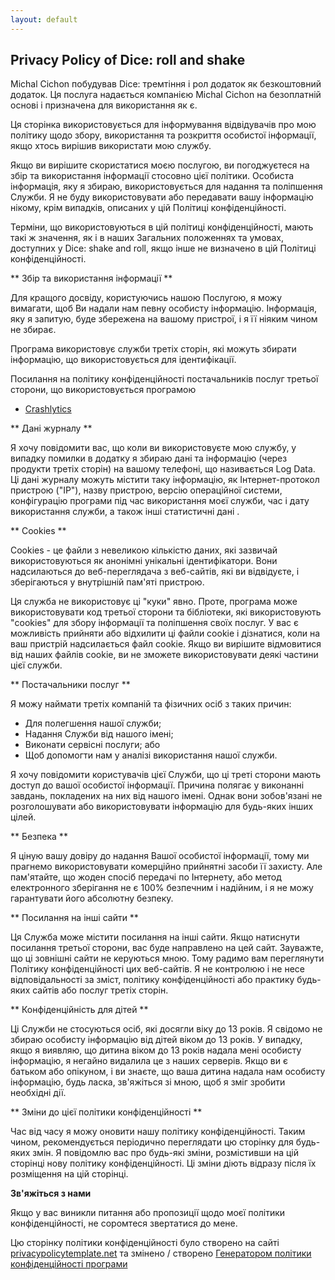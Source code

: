 ```yaml
---
layout: default
---
```


## Privacy Policy of Dice: roll and shake

Michal Cichon побудував Dice: тремтіння і рол додаток як безкоштовний додаток. Ця послуга надається компанією Michal Cichon на безоплатній основі і призначена для використання як є.

Ця сторінка використовується для інформування відвідувачів про мою політику щодо збору, використання та розкриття особистої інформації, якщо хтось вирішив використати мою службу.

Якщо ви вирішите скористатися моєю послугою, ви погоджуєтеся на збір та використання інформації стосовно цієї політики. Особиста інформація, яку я збираю, використовується для надання та поліпшення Служби. Я не буду використовувати або передавати вашу інформацію нікому, крім випадків, описаних у цій Політиці конфіденційності.

Терміни, що використовуються в цій політиці конфіденційності, мають такі ж значення, як і в наших Загальних положеннях та умовах, доступних у Dice: shake and roll, якщо інше не визначено в цій Політиці конфіденційності.

** Збір та використання інформації **

Для кращого досвіду, користуючись нашою Послугою, я можу вимагати, щоб Ви надали нам певну особисту інформацію. Інформація, яку я запитую, буде збережена на вашому пристрої, і я її ніяким чином не збирає.

Програма використовує служби третіх сторін, які можуть збирати інформацію, що використовується для ідентифікації.

Посилання на політику конфіденційності постачальників послуг третьої сторони, що використовується програмою

* [Crashlytics](https://try.crashlytics.com/terms/privacy-policy.pdf)

** Дані журналу **

Я хочу повідомити вас, що коли ви використовуєте мою службу, у випадку помилки в додатку я збираю дані та інформацію (через продукти третіх сторін) на вашому телефоні, що називається Log Data. Ці дані журналу можуть містити таку інформацію, як Інтернет-протокол пристрою ("IP"), назву пристрою, версію операційної системи, конфігурацію програми під час використання моєї служби, час і дату використання служби, а також інші статистичні дані .

** Cookies **

Cookies - це файли з невеликою кількістю даних, які зазвичай використовуються як анонімні унікальні ідентифікатори. Вони надсилаються до веб-переглядача з веб-сайтів, які ви відвідуєте, і зберігаються у внутрішній пам'яті пристрою.

Ця служба не використовує ці "куки" явно. Проте, програма може використовувати код третьої сторони та бібліотеки, які використовують "cookies" для збору інформації та поліпшення своїх послуг. У вас є можливість прийняти або відхилити ці файли cookie і дізнатися, коли на ваш пристрій надсилається файл cookie. Якщо ви вирішите відмовитися від наших файлів cookie, ви не зможете використовувати деякі частини цієї служби.

** Постачальники послуг **

Я можу наймати третіх компаній та фізичних осіб з таких причин:

* Для полегшення нашої служби;
* Надання Служби від нашого імені;
* Виконати сервісні послуги; або
* Щоб допомогти нам у аналізі використання нашої служби.

Я хочу повідомити користувачів цієї Служби, що ці треті сторони мають доступ до вашої особистої інформації. Причина полягає у виконанні завдань, покладених на них від нашого імені. Однак вони зобов'язані не розголошувати або використовувати інформацію для будь-яких інших цілей.

** Безпека **

Я ціную вашу довіру до надання Вашої особистої інформації, тому ми прагнемо використовувати комерційно прийнятні засоби її захисту. Але пам'ятайте, що жоден спосіб передачі по Інтернету, або метод електронного зберігання не є 100% безпечним і надійним, і я не можу гарантувати його абсолютну безпеку.

** Посилання на інші сайти **

Ця Служба може містити посилання на інші сайти. Якщо натиснути посилання третьої сторони, вас буде направлено на цей сайт. Зауважте, що ці зовнішні сайти не керуються мною. Тому радимо вам переглянути Політику конфіденційності цих веб-сайтів. Я не контролюю і не несе відповідальності за зміст, політику конфіденційності або практику будь-яких сайтів або послуг третіх сторін.

** Конфіденційність для дітей **

Ці Служби не стосуються осіб, які досягли віку до 13 років. Я свідомо не збираю особисту інформацію від дітей віком до 13 років. У випадку, якщо я виявляю, що дитина віком до 13 років надала мені особисту інформацію, я негайно видалила це з наших серверів. Якщо ви є батьком або опікуном, і ви знаєте, що ваша дитина надала нам особисту інформацію, будь ласка, зв'яжіться зі мною, щоб я зміг зробити необхідні дії.

** Зміни до цієї політики конфіденційності **

Час від часу я можу оновити нашу політику конфіденційності. Таким чином, рекомендується періодично переглядати цю сторінку для будь-яких змін. Я повідомлю вас про будь-які зміни, розмістивши на цій сторінці нову політику конфіденційності. Ці зміни діють відразу після їх розміщення на цій сторінці.

**Зв'яжіться з нами**

Якщо у вас виникли питання або пропозиції щодо моєї політики конфіденційності, не соромтеся звертатися до мене.

Цю сторінку політики конфіденційності було створено на сайті [privacypolicytemplate.net](https://privacypolicytemplate.net) та змінено / створено [Генератором політики конфіденційності програми](https://app-privacy-policy-generator.firebaseapp.com/)